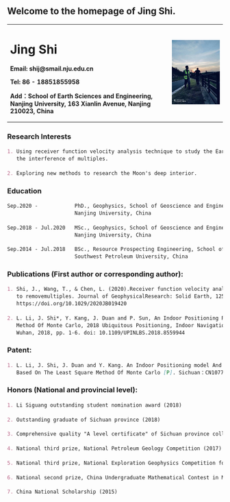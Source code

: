 ## Welcome to the homepage of Jing Shi.

<table border="0">
  <tr>
    <td width="75%">
      <h1>Jing Shi</h1>
      <p><b>Email: shij@smail.nju.edu.cn</b></p>
      <p><b>Tel:  86 - 18851855958</b></p>
      <p><b>Add：School of Earth Sciences and Engineering, 
                     Nanjing University, 163 Xianlin Avenue, 
                     Nanjing 210023, China</b></p>
    </td>
    <td width="25%">
      <img src="/photo1.jpg" width="100%">     
    </td>
  </tr>
</table>


### Research Interests
```markdown
1. Using receiver function velocity analysis technique to study the Earth's deep interior without 
   the interference of multiples. 
   
2. Exploring new methods to research the Moon's deep interior.
```

### Education
```markdown
Sep.2020 -            PhD., Geophysics, School of Geoscience and Engineering, 
                      Nanjing University, China

Sep.2018 - Jul.2020   MSc., Geophysics, School of Geoscience and Engineering, 
                      Nanjing University, China

Sep.2014 - Jul.2018   BSc., Resource Prospecting Engineering, School of Geoscience and Technology, 
                      Southwest Petroleum University, China
```

### Publications (First author or corresponding author):
```markdown
1. Shi, J., Wang, T., & Chen, L. (2020).Receiver function velocity analysistechnique and its application 
   to removemultiples. Journal of GeophysicalResearch: Solid Earth, 125,e2020JB019420. 
   https://doi.org/10.1029/2020JB019420

2. L. Li, J. Shi*, Y. Kang, J. Duan and P. Sun, An Indoor Positioning Research Based On The Least Square 
   Method Of Monte Carlo, 2018 Ubiquitous Positioning, Indoor Navigation and Location-Based Services (UPINLBS), 
   Wuhan, 2018, pp. 1-6. doi: 10.1109/UPINLBS.2018.8559944
```

### Patent:
```markdown
1. L. Li, J. Shi, J. Duan and Y. Kang. An Indoor Positioning model And Its Construction Method And Application 
   Based On The Least Square Method Of Monte Carlo [P]. Sichuan：CN107786939B,2020-08-14.
```   

### Honors (National and provincial level):
```markdown
1. Li Siguang outstanding student nomination award (2018) 

2. Outstanding graduate of Sichuan province (2018)

3. Comprehensive quality "A level certificate" of Sichuan province college students (2018)

4. National third prize, National Petroleum Geology Competition (2017)

5. National third prize, National Exploration Geophysics Competition for College Students (2017)

6. National second prize, China Undergraduate Mathematical Contest in Model (2016)

7. China National Scholarship (2015)
``` 

